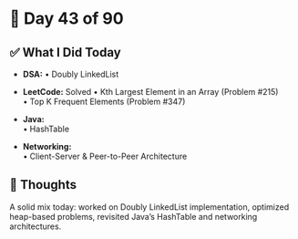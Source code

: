 # 📅 Day 43 of 90

## ✅ What I Did Today
- **DSA:** 
  • Doubly LinkedList

- **LeetCode:** Solved
  • Kth Largest Element in an Array (Problem #215)  
  • Top K Frequent Elements (Problem #347)

- **Java:**  
  • HashTable

- **Networking:**  
  • Client-Server & Peer-to-Peer Architecture

## 💭 Thoughts
A solid mix today: worked on Doubly LinkedList implementation, optimized heap-based problems, revisited Java’s HashTable and networking architectures.
